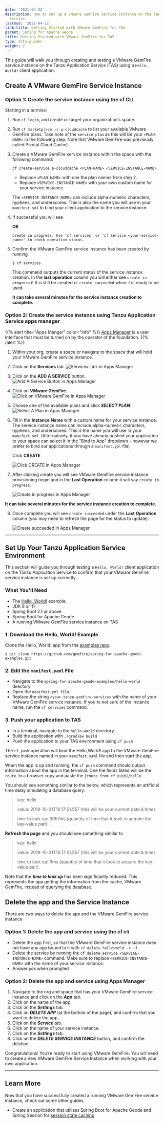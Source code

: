 ```yaml
---
date: '2021-04-22'
description: How to set up a VMware GemFire service instance on the Tanzu Application
  Service.
lastmod: '2021-04-22'
link-title: Getting Started with VMware GemFire for TAS
parent: Spring for Apache Geode
title: Getting Started with VMware GemFire for TAS
type: data-guides
weight: 2
---
```


This guide will walk you through creating and testing a VMware GemFire service instance on the Tanzu Application Service (TAS) using a `Hello, World!` client application.


## Create A VMware GemFire Service Instance

### Option 1: Create the service instance using the cf CLI

Starting in a terminal

1. Run `cf login`, and create or target your organization’s space.

2. Run `cf marketplace -s p-cloudcache` to list your available VMware GemFire plans. Take note of the `service plan` as this will be your `<PLAN-NAME>` in the following step. Note that VMware GemFire was previously called Pivotal Cloud Cache).

3. Create a VMware GemFire service instance within the space with the following command:
   
   `cf create-service p-cloudcache <PLAN-NAME> <SERVICE-INSTANCE-NAME>`
   
   * Replace `<PLAN-NAME>` with one the plan names from step 2.
   * Replace `<SERVICE-INSTANCE-NAME>` with your own custom name for your service instance.
    
    The `<SERVICE-INSTANCE-NAME>` can include alpha-numeric characters, hyphens, and underscores. This is also the name you will use in your `manifest.yml` to bind your client application to the service instance.
   
4.  If successful you will see 
    
    **OK**
    
    `Create in progress. Use 'cf services' or 'cf service <your-service-name>' to check operation status.`
   
5. Confirm the VMware GemFire service instance has been created by running  
   
   `$ cf services`
   
   This command outputs the current status of the service instance creation.  In the **last operation** column you will either see `create in progress` if it is still be created or `create succeeded` when it is ready to be used.
   
   **It can take several minutes for the service instance creation to complete.**
     
   
### Option 2: Create the service instance using Tanzu Application Service apps manager



{{% alert title="Apps Manger" color="info" %}}
[Apps Manager](https://docs.run.pivotal.io/console/dev-console.html) is a user interface that must be turned on by the operator of the foundation.
{{% /alert %}} 



1. Within your org, create a space or navigate to the space that will hold your VMware GemFire service instance.



2. Click on the **Services** tab.
    ![Services Link in Apps Manager](images/Service_Tab_in_Apps_Manager.png)



3.  Click on the **ADD A SERVICE** button.
    ![Add A Service Button in Apps Manager](images/add_a_service_button.png)



4.  Click on ***VMware GemFire***.
    ![Click on VMware GemFire in Apps Manager](images/tanzu_gemfire_apps_manager.png)



5. Choose one of the available plans and click ***SELECT PLAN***.
     ![Select A Plan in Apps Manager](images/select_a_plan.png)



6.  Fill in the **Instance Name** with a custom name for your service instance. The service instance name can include alpha-numeric characters, hyphens, and underscores. This is the name you will use in your `manifest.yml`.  (Alternatively, if you have already pushed your application to your space can select it in the "Bind to App" dropdown - however we prefer to bind our applications through a `manifest.yml` file)
    
    Click **CREATE**
    
    ![Click CREATE in Apps Manager](images/click_CREATE_button.png)


7.  After clicking create you will see VMware GemFire service instance provisioning begin and in the **Last Operation** column it will say `create in progress`.
    
     ![Create in progress in Apps Manager](images/create_in_progress.png)



**It can take several minutes for the service instance creation to complete.**



8.  Once complete you will see `create succeeded` under the **Last Operation** column (you may need to refresh the page for the status to update).

    ![Create succeeded in Apps Manager](images/create_succeeded.png)

---

## Set Up Your Tanzu Application Service Environment

This section will guide you through testing a `Hello, World!` client application on the Tanzu Application Service to confirm that your VMware GemFire service instance is set up correctly.

### What You'll Need

* The [Hello, World!](https://github.com/gemfire/spring-for-apache-geode-examples/tree/main/hello-world) example.
* JDK 8 or 11
* Spring Boot 2.1 or above
* Spring Boot for Apache Geode
* A running VMware GemFire service instance on TAS

###  1. Download the Hello, World! Example

Clone the Hello, World! app from the [examples repo](https://github.com/gemfire/spring-for-apache-geode-examples). 

```
$ git clone https://github.com/gemfire/spring-for-apache-geode-examples.git
```

### 2. Edit the `manifest.yaml` File

* Navigate to the `spring-for-apache-geode-examples/hello-world` directory. 
* Open the `manifest.yml file`. 
* Replace the string `<your-tanzu-gemfire-service>` with the name of your VMware GemFire service instance. If you're not sure of the instance name, run the `cf services` command.


### 3. Push your application to TAS

* In a terminal, navigate to the `hello-world` directory.
* Build the application with `./gradlew build`
* Push the application to your TAS environment using `cf push`

The `cf push` operation will bind the Hello,World! app to the VMware GemFire service instance named in your `manifest.yaml` file  and then start the app.

 When the app is up and running, the `cf push` command should output information about the app in the terminal.  One the fields listed will be the `route`.  In a browser copy and paste the `[route from cf push]/hello`.
 
 You should see something similar to the below, which represents an artificial time delay simulating a database query.
 
> key: hello
>
>value: 2019-10-01T16:17:51.557 (this will be your current date & time)
>
>time to look up: 3057ms (quantity of time that it took to acquire the key-value pair).  


**Refresh the page** and you should see something similar to

> key: hello
>
>value: 2019-10-01T16:17:51.557 (this will be your current date & time)
>
>time to look up: 6ms (quantity of time that it took to acquire the key-value pair).

Note that the ***time to look up*** has been significantly reduced. This represents the app getting the information from the cache, VMware GemFire, instead of querying the database.

## Delete the app and the Service Instance

There are two ways to delete the app and the VMware GemFire service instance

### Option 1: Delete the app and service using the cf cli

* Delete the app first, so that the VMware GemFire service instance does not have any app bound to it with `cf delete helloworld -r -f`
* Delete the service by running the `cf delete-service <SERVICE-INSTANCE-NAME>` command. Make sure to replace `<SERVICE-INSTANCE-NAME>` with the name of your service instance. 
* Answer *yes* when prompted

### Option 2: Delete the app and service using Apps Manager

1. Navigate to the org and space that has your VMware GemFire service instance and click on the ***App*** tab.
2. Click on the name of the app.
3. Click on the ***Settings*** tab.
4. Click on ***DELETE APP*** (at the bottom of the page), and confirm that you want to delete the app.
5. Click on the ***Service*** tab.
6. Click on the name of your service instance.
7. Click on the ***Settings*** tab.
8. Click on the ***DELETE SERVICE INSTANCE*** button, and confirm the deletion.

Congratulations! You’re ready to start using VMware GemFire. You will need to create a new VMware GemFire Service Instance when working with your own application.

---

 ## Learn More
 
 Now that you have successfully created a running VMware GemFire service instance, check out some other guides.
    
  * Create an application that utilizes Spring Boot for Apache Geode and Spring Session for [session state caching](/data/gemfire/guides/session-state-cache-sbdg).